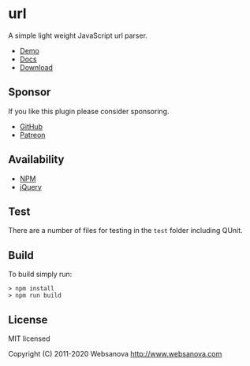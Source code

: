 # url

A simple light weight JavaScript url parser.

* [Demo](https://websanova.com/utils/url)
* [Docs](https://websanova.com/docs/url)
* [Download](https://github.com/websanova/js-url/tags)


## Sponsor

If you like this plugin please consider sponsoring.

* [GitHub](https://github.com/sponsors/websanova)
* [Patreon](https://patreon.com/websanova)


## Availability

* [NPM](https://www.npmjs.com/package/@websanova/url)
* [jQuery](https://plugins.jquery.com/url)


## Test

There are a number of files for testing in the `test` folder including QUnit.

## Build

To build simply run:

```
> npm install
> npm run build
```

## License

MIT licensed

Copyright (C) 2011-2020 Websanova http://www.websanova.com